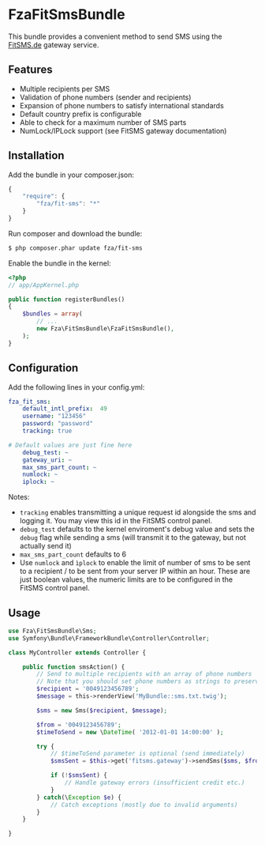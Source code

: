 # FzaFitSmsBundle

This bundle provides a convenient method to send SMS using the [FitSMS.de](http://fitsms.de) gateway service.

## Features

- Multiple recipients per SMS
- Validation of phone numbers (sender and recipients)
- Expansion of phone numbers to satisfy international standards
- Default country prefix is configurable
- Able to check for a maximum number of SMS parts
- NumLock/IPLock support (see FitSMS gateway documentation)

## Installation

Add the bundle in your composer.json:

```js
{
    "require": {
        "fza/fit-sms": "*"
    }
}
```

Run composer and download the bundle:

``` bash
$ php composer.phar update fza/fit-sms
```

Enable the bundle in the kernel:

``` php
<?php
// app/AppKernel.php

public function registerBundles()
{
    $bundles = array(
        // ...
        new Fza\FitSmsBundle\FzaFitSmsBundle(),
    );
}
```
## Configuration

Add the following lines in your config.yml:

``` yaml
fza_fit_sms:
    default_intl_prefix:  49
    username: "123456"
    password: "password"
    tracking: true

# Default values are just fine here
    debug_test: ~
    gateway_uri: ~
    max_sms_part_count: ~
    numlock: ~
    iplock: ~
```

Notes:

- `tracking` enables transmitting a unique request id alongside the sms and logging it. You may view this id in the FitSMS control panel.
- `debug_test` defaults to the kernel enviroment's debug value and sets the `debug` flag while sending a sms (will transmit it to the gateway, but not actually send it)
- `max_sms_part_count` defaults to 6
- Use `numlock` and `ìplock` to enable the limit of number of sms to be sent to a recipient / to be sent from your server IP within an hour. These are just boolean values, the numeric limits are to be configured in the FitSMS control panel.

## Usage

``` php
use Fza\FitSmsBundle\Sms;
use Symfony\Bundle\FrameworkBundle\Controller\Controller;

class MyController extends Controller {

    public function smsAction() {
        // Send to multiple recipients with an array of phone numbers
        // Note that you should set phone numbers as strings to preserve leading zeros
        $recipient = '0049123456789';
        $message = this->renderView('MyBundle::sms.txt.twig');

        $sms = new Sms($recipient, $message);

        $from = '0049123456789';
        $timeToSend = new \DateTime( '2012-01-01 14:00:00' );

        try {
            // $timeToSend parameter is optional (send immediately)
            $smsSent = $this->get('fitsms.gateway')->sendSms($sms, $from, $timeToSend);

            if (!$smsSent) {
                // Handle gateway errors (insufficient credit etc.)
            }
        } catch(\Exception $e) {
            // Catch exceptions (mostly due to invalid arguments)
        }
    }

}
```

